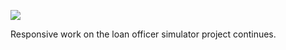 ![](https://db-feed.s3.amazonaws.com/legacy/Screen_Shot_2016-12-08_at_4_23_41_PM-1481232261944.png)

Responsive work on the loan officer simulator project continues.

